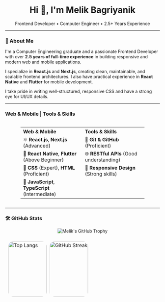 <h1 align="center">Hi 👋, I'm Melik Bagriyanik</h1>

<p align="center">
Frontend Developer • Computer Engineer • 2.5+ Years Experience
</p>

---

### 💼 About Me

I'm a Computer Engineering graduate and a passionate Frontend Developer with over **2.5 years of full-time experience** in building responsive and modern web and mobile applications.

I specialize in **React.js** and **Next.js**, creating clean, maintainable, and scalable frontend architectures. I also have practical experience in **React Native** and **Flutter** for mobile development.

I take pride in writing well-structured, responsive CSS and have a strong eye for UI/UX details.

---

### Web & Mobile | Tools & Skills
<div style="display: flex; justify-content: center;">
  <table style="width: 80%; border-collapse: collapse;">
    <tr>
      <th style="width: 50%; text-align: left;">Web & Mobile</th>
      <th style="width: 50%; text-align: left;">Tools & Skills</th>
    </tr>
    <tr>
      <td>⚛️ <strong>React.js</strong>, <strong>Next.js</strong> (Advanced)</td>
      <td>🔧 <strong>Git & GitHub</strong> (Proficient)</td>
    </tr>
    <tr>
      <td>📱 <strong>React Native</strong>, <strong>Flutter</strong> (Above Beginner)</td>
      <td>🌐 <strong>RESTful APIs</strong> (Good understanding)</td>
    </tr>
    <tr>
      <td>🎨 <strong>CSS</strong> (Expert), <strong>HTML</strong> (Proficient)</td>
      <td>📱 <strong>Responsive Design</strong> (Strong skills)</td>
    </tr>
    <tr>
      <td>🧠 <strong>JavaScript</strong>, <strong>TypeScript</strong> (Intermediate)</td>
      <td></td>
    </tr>
  </table>
</div>


---

### 🛠️ GitHub Stats

<p align="center">
  <img src="https://github-profile-trophy.vercel.app/?username=melik-bagriyanik&theme=radical" alt="Melik's GitHub Trophy" />
</p>
<table style="width: 100%; max-width: 1000px; table-layout: fixed; border-collapse: separate; border-spacing: 10px; border: none;">
  <tr style="border: none;">
    <td style="width: 50%; padding: 0; border: none;">
      <img
        src="https://github-readme-stats.vercel.app/api/top-langs/?username=melik-bagriyanik&theme=dark&hide_border=true&include_all_commits=false&count_private=false&layout=compact"
        alt="Top Langs"
        style="width: 100%; height: 180px; border-radius: 15px; object-fit: cover; display: block;"
      />
    </td>
    <td style="width: 50%; padding: 0; border: none;">
      <a href="https://github.com/melik-bagriyanik" target="_blank" rel="noopener noreferrer" style="display: block; width: 100%; height: 180px;">
        <img
          src="https://streak-stats.demolab.com?user=melik-bagriyanik&theme=dark&hide_border=true&border_radius=15&locale=tr&date_format=j%20M%5B%20Y%5D&card_width=500"
          alt="GitHub Streak"
          style="width: 100%; height: 180px; border-radius: 15px; object-fit: cover; display: block;"
        />
      </a>
    </td>
  </tr>
</table>









